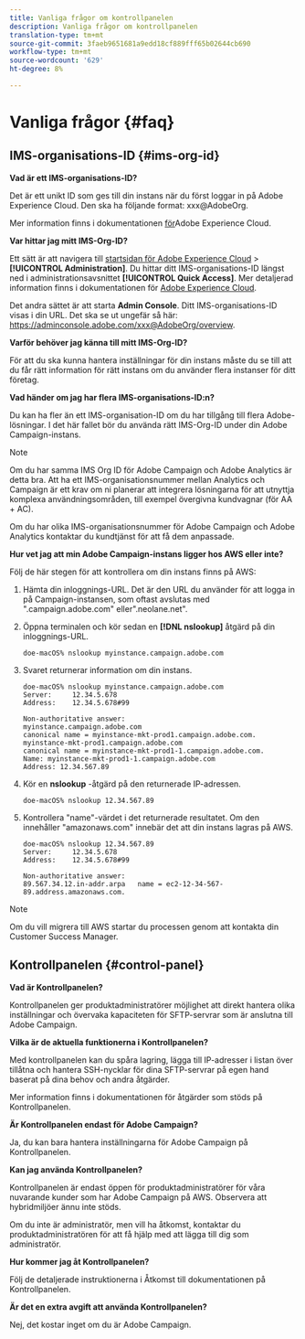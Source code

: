```yaml
---
title: Vanliga frågor om kontrollpanelen
description: Vanliga frågor om kontrollpanelen
translation-type: tm+mt
source-git-commit: 3faeb9651681a9edd18cf889fff65b02644cb690
workflow-type: tm+mt
source-wordcount: '629'
ht-degree: 8%

---
```



# Vanliga frågor {#faq}

## IMS-organisations-ID {#ims-org-id}

**Vad är ett IMS-organisations-ID?**

Det är ett unikt ID som ges till din instans när du först loggar in på Adobe Experience Cloud. Den ska ha följande format: xxx@AdobeOrg.

Mer information finns i dokumentationen [för](https://marketing.adobe.com/resources/help/en_US/mcloud/organizations.html)Adobe Experience Cloud.

**Var hittar jag mitt IMS-Org-ID?**

Ett sätt är att navigera till [startsidan för Adobe Experience Cloud](https://experiencecloud.adobe.com/) > **[!UICONTROL Administration]**. Du hittar ditt IMS-organisations-ID längst ned i administrationsavsnittet **[!UICONTROL Quick Access]**. Mer detaljerad information finns i dokumentationen för [Adobe Experience Cloud](https://marketing.adobe.com/resources/help/en_US/mcloud/organizations.html).

Det andra sättet är att starta **Admin Console**. Ditt IMS-organisations-ID visas i din URL. Det ska se ut ungefär så här: https://adminconsole.adobe.com/xxx@AdobeOrg/overview.

**Varför behöver jag känna till mitt IMS-Org-ID?**

För att du ska kunna hantera inställningar för din instans måste du se till att du får rätt information för rätt instans om du använder flera instanser för ditt företag.

**Vad händer om jag har flera IMS-organisations-ID:n?**

Du kan ha fler än ett IMS-organisation-ID om du har tillgång till flera Adobe-lösningar. I det här fallet bör du använda rätt IMS-Org-ID under din Adobe Campaign-instans.

>[!NOTE]
>
>Om du har samma IMS Org ID för Adobe Campaign och Adobe Analytics är detta bra. Att ha ett IMS-organisationsnummer mellan Analytics och Campaign är ett krav om ni planerar att integrera lösningarna för att utnyttja komplexa användningsområden, till exempel övergivna kundvagnar (för AA + AC).
>
>Om du har olika IMS-organisationsnummer för Adobe Campaign och Adobe Analytics kontaktar du kundtjänst för att få dem anpassade.

**Hur vet jag att min Adobe Campaign-instans ligger hos AWS eller inte?**

Följ de här stegen för att kontrollera om din instans finns på AWS:

1. Hämta din inloggnings-URL. Det är den URL du använder för att logga in på Campaign-instansen, som oftast avslutas med &quot;.campaign.adobe.com&quot; eller&quot;.neolane.net&quot;.
1. Öppna terminalen och kör sedan en **[!DNL nslookup]** åtgärd på din inloggnings-URL.

   `doe-macOS% nslookup myinstance.campaign.adobe.com`

1. Svaret returnerar information om din instans.

   ```
   doe-macOS% nslookup myinstance.campaign.adobe.com
   Server:     12.34.5.678
   Address:    12.34.5.678#99
   
   Non-authoritative answer:
   myinstance.campaign.adobe.com
   canonical name = myinstance-mkt-prod1.campaign.adobe.com.
   myinstance-mkt-prod1.campaign.adobe.com
   canonical name = myinstance-mkt-prod1-1.campaign.adobe.com.
   Name: myinstance-mkt-prod1-1.campaign.adobe.com
   Address: 12.34.567.89
   ```

1. Kör en **nslookup** -åtgärd på den returnerade IP-adressen.

   `doe-macOS% nslookup 12.34.567.89`

1. Kontrollera &quot;name&quot;-värdet i det returnerade resultatet. Om den innehåller &quot;amazonaws.com&quot; innebär det att din instans lagras på AWS.

   ```
   doe-macOS% nslookup 12.34.567.89
   Server:     12.34.5.678
   Address:    12.34.5.678#99
   
   Non-authoritative answer:
   89.567.34.12.in-addr.arpa   name = ec2-12-34-567-89.address.amazonaws.com.
   ```

>[!NOTE]
>
>Om du vill migrera till AWS startar du processen genom att kontakta din Customer Success Manager.

## Kontrollpanelen {#control-panel}

**Vad är Kontrollpanelen?**

Kontrollpanelen ger produktadministratörer möjlighet att direkt hantera olika inställningar och övervaka kapaciteten för SFTP-servrar som är anslutna till Adobe Campaign.

**Vilka är de aktuella funktionerna i Kontrollpanelen?**

Med kontrollpanelen kan du spåra lagring, lägga till IP-adresser i listan över tillåtna och hantera SSH-nycklar för dina SFTP-servrar på egen hand baserat på dina behov och andra åtgärder.

Mer information finns i dokumentationen för åtgärder som stöds på Kontrollpanelen.

**Är Kontrollpanelen endast för Adobe Campaign?**

Ja, du kan bara hantera inställningarna för Adobe Campaign på Kontrollpanelen.

**Kan jag använda Kontrollpanelen?**

Kontrollpanelen är endast öppen för produktadministratörer för våra nuvarande kunder som har Adobe Campaign på AWS. Observera att hybridmiljöer ännu inte stöds.

Om du inte är administratör, men vill ha åtkomst, kontaktar du produktadministratören för att få hjälp med att lägga till dig som administratör.

**Hur kommer jag åt Kontrollpanelen?**

Följ de detaljerade instruktionerna i Åtkomst till dokumentationen på Kontrollpanelen.

**Är det en extra avgift att använda Kontrollpanelen?**

Nej, det kostar inget om du är Adobe Campaign.
